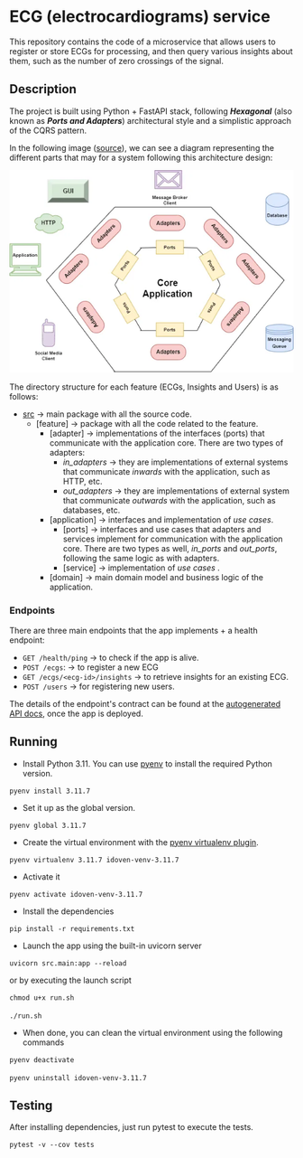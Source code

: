# ECG (electrocardiograms) service

This repository contains the code of a microservice that allows users to register or store ECGs for processing,
and then query various insights about them, such as the number of zero crossings of the signal.

## Description

The project is built using Python + FastAPI stack, following _**Hexagonal**_
(also known as _**Ports and Adapters**_) architectural style and a simplistic approach of the CQRS pattern.

In the following
image ([source](https://betterprogramming.pub/a-quick-and-practical-example-of-hexagonal-architecture-in-java-8d57c419250d)),
we can see a diagram representing the different parts that may for a
system following this architecture design:

![hexagonal_architecture](resources/hexagonal_architecture.png)

The directory structure for each feature (ECGs, Insights and Users) is as follows:

- [src](src) &rarr; main package with all the source code.
    - [feature] &rarr; package with all the code related to the feature.
        - [adapter] &rarr; implementations of the interfaces (ports) that communicate with the
          application core.
          There are two types of adapters:
            - *in_adapters* &rarr; they are implementations of external systems that communicate *inwards* with the
              application, such as HTTP, etc.
            - *out_adapters* &rarr; they are implementations of external system that communicate *outwards* with the
              application, such as databases, etc.
        - [application] &rarr; interfaces and implementation of *use cases*.
            - [ports] &rarr; interfaces and use cases that adapters and services implement for
              communication with the application core. There are two types as well, *in_ports* and *out_ports*,
              following the same logic as with adapters.
            - [service] &rarr; implementation of *use cases* .
        - [domain] &rarr; main domain model and business logic of the application.

### Endpoints

There are three main endpoints that the app implements + a health endpoint:

* `GET /health/ping` &rarr; to check if the app is alive.
* `POST /ecgs`: &rarr; to register a new ECG
* `GET /ecgs/<ecg-id>/insights` &rarr; to retrieve insights for an existing ECG.
* `POST /users` &rarr; for registering new users.

The details of the endpoint's contract can be found at the [autogenerated API docs](http://127.0.0.1:8000/docs),
once the app is deployed.

## Running

* Install Python 3.11. You can use [pyenv](https://github.com/pyenv/pyenv?tab=readme-ov-file#installation)
  to install the required Python version.

```shell
pyenv install 3.11.7
```

* Set it up as the global version.

```shell
pyenv global 3.11.7
```

* Create the virtual environment with the [pyenv virtualenv plugin](https://github.com/pyenv/pyenv-virtualenv).

```shell
pyenv virtualenv 3.11.7 idoven-venv-3.11.7
```

* Activate it

```shell
pyenv activate idoven-venv-3.11.7
```

* Install the dependencies

```shell
pip install -r requirements.txt
```

* Launch the app using the built-in uvicorn server

```shell
uvicorn src.main:app --reload
```

or by executing the launch script

```shell
chmod u+x run.sh

./run.sh
```

* When done, you can clean the virtual environment using the following commands

```shell
pyenv deactivate

pyenv uninstall idoven-venv-3.11.7
```

## Testing

After installing dependencies, just run pytest to execute the tests.

```shell
pytest -v --cov tests
```
